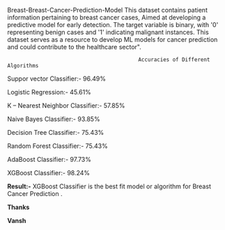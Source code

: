 Breast-Breast-Cancer-Prediction-Model
This dataset contains patient information pertaining to breast cancer cases,
Aimed at developing a predictive model for early detection. 
The target variable is binary, with '0' representing benign cases and '1' indicating malignant instances.
This dataset serves as a resource to develop ML models for cancer prediction and could contribute to the healthcare sector".
                                    
                                              Accuracies of Different Algorithms
Suppor vector Classifier:-        96.49%

Logistic Regression:-             45.61%

K – Nearest Neighbor Classifier:- 57.85%

Naive Bayes Classifier:-          93.85%

Decision Tree Classifier:-        75.43%

Random Forest Classifier:-        75.43%

AdaBoost Classifier:-             97.73%

XGBoost Classifier:-              98.24%

 
**Result:-**   XGBoost Classifier is the best fit model or algorithm for Breast Cancer Prediction .

**Thanks**

**Vansh**
 
